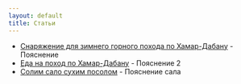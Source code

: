```yaml
---
layout: default
title: Статьи
---
```


* [Снаряжение для зимнего горного похода по Хамар-Дабану](2015/01/31/art-6-spisok.html) - Пояснение
* [Еда на поход по Хамар-Дабану](2014/01/18/art-3-hamar.html) - Пояснение 2
* [Солим сало сухим посолом](2014/01/18/art-1-salo.html) - Пояснение сала
